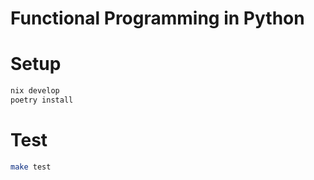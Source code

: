 # Functional Programming in Python

# Setup

```sh
nix develop
poetry install
```

# Test

```sh
make test
```
